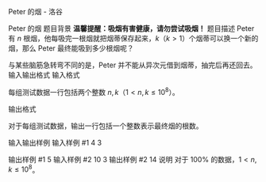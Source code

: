 



Peter 的烟 - 洛谷














Peter 的烟
题目背景
**温馨提醒：吸烟有害健康，请勿尝试吸烟！**
题目描述
Peter 有 $n$ 根烟，他每吸完一根烟就把烟蒂保存起来，$k$（$k>1$）个烟蒂可以换一个新的烟，那么 Peter 最终能吸到多少根烟呢？

与某些脑筋急转弯不同的是，Peter 并不能从异次元借到烟蒂，抽完后再还回去。
输入输出格式
输入格式

每组测试数据一行包括两个整数 $n, k$（$1 < n, k \le 10^8$）。

输出格式

对于每组测试数据，输出一行包括一个整数表示最终烟的根数。

输入输出样例
输入样例 #1
4 3

输出样例 #1
5
输入样例 #2
10 3
输出样例 #2
14
说明
对于 $100\%$ 的数据，$1<n, k \le 10^8$。







